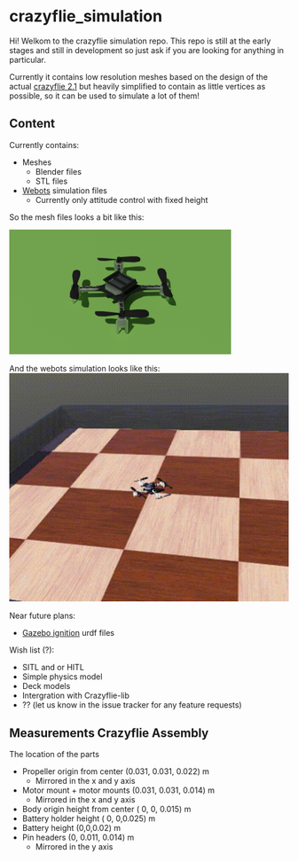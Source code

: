 # crazyflie_simulation

Hi! Welkom to the crazyflie simulation repo. This repo is still at the early stages and still in development so just ask if you are looking for anything in particular.

Currently it contains low resolution meshes based on the design of the actual [crazyflie 2.1](https://www.bitcraze.io/products/crazyflie-2-1/) but heavily simplified to contain as little vertices as possible, so it can be used to simulate a lot of them!

## Content

Currently contains:
* Meshes
    * Blender files
    * STL files
* [Webots](https://cyberbotics.com/) simulation files
    * Currently only attitude control with fixed height

So the mesh files looks a bit like this:


<img src="/meshes/blender_files/cf2_render.png" width="400" />

And the webots simulation looks like this:
![webots](crazyflie_webots.gif)



Near future plans:
* [Gazebo ignition](https://ignitionrobotics.org/) urdf files

Wish list (?):
* SITL and or HITL
* Simple physics model
* Deck models
* Intergration with Crazyflie-lib
* ?? (let us know in the issue tracker for any feature requests)

## Measurements Crazyflie Assembly

The location of the parts

* Propeller origin from center (0.031, 0.031, 0.022) m
    * Mirrored in the x and y axis
* Motor mount + motor mounts (0.031, 0.031, 0.014) m
    * Mirrored in the x and y axis
* Body origin height from center ( 0, 0, 0.015) m
* Battery holder height ( 0, 0,0.025) m
* Battery height (0,0,0.02) m
* Pin headers (0, 0.011, 0.014) m
    * Mirrored in the y axis
